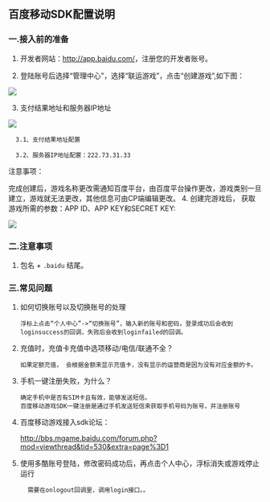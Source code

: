 ## 百度移动SDK配置说明

###  一.接入前的准备

 1. 开发者网站：<http://app.baidu.com/>，注册您的开发者账号。

 2. 登陆账号后选择“管理中心”，选择“联运游戏”，点击“创建游戏”,如下图：

   ![](http://docs.mztgame.com/files/assets/img/baidugame2.jpg)

 3. 支付结果地址和服务器IP地址

  ![](http://docs.mztgame.com/files/assets/img/baidugame3.jpg)

      3.1、支付结果地址配置

      3.2、服务器IP地址配置：222.73.31.33

 注意事项：

  完成创建后，游戏名称更改需通知百度平台，由百度平台操作更改，游戏类别一旦建立，游戏就无法更改，其他信息可由CP端编辑更改。
 4.  创建完游戏后， 获取游戏所需的参数：APP ID、APP KEY和SECRET KEY:

 ![](http://docs.mztgame.com/files/assets/img/baidugame4.jpg)

### 二.注意事项

 1.  包名 + `.baidu`  结尾。


### 三.常见问题

  1. 如何切换账号以及切换账号的处理

         浮标上点击“个人中心”->“切换账号”，输入新的账号和密码，登录成功后会收到   loginsuccess的回调，失败后会收到loginfailed的回调。

  2. 充值时，充值卡充值中选项移动/电信/联通不全？        

         如果定额充值， 会根据金额来显示充值卡，没有显示的运营商是因为没有对应金额的卡。

  3. 手机一键注册失败，为什么？

         确定手机中是否有SIM卡且有效，能够发送短信。
         百度移动游戏SDK一键注册是通过手机发送短信来获取手机号码为账号，并注册账号

  4. 百度移动游戏接入sdk论坛：       

      <http://bbs.mgame.baidu.com/forum.php?mod=viewthread&tid=530&extra=page%3D1>

  5. 使用多酷账号登陆，修改密码成功后，再点击个人中心，浮标消失或游戏停止运行    

           需要在onlogout回调里，调用login接口。。
